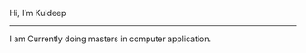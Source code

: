 Hi, I’m Kuldeep
____________________________________________________
I am Currently doing masters in computer application.

